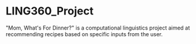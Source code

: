 # LING360_Project
"Mom, What's For Dinner?" is a computational linguistics project aimed at recommending recipes based on specific inputs from the user.
